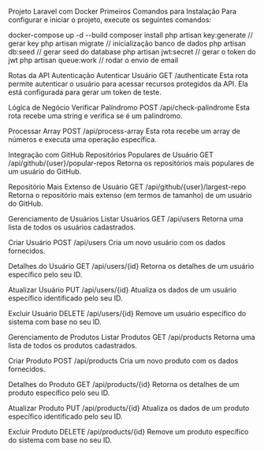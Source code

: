 Projeto Laravel com Docker
Primeiros Comandos para Instalação
Para configurar e iniciar o projeto, execute os seguintes comandos:


docker-compose up -d --build
composer install
php artisan key:generate // gerar key
php artisan migrate // inicialização banco de dados
php artisan db:seed // gerar seed do database
php artisan jwt:secret // gerar o token do jwt
php artisan queue:work // rodar o envio de email


Rotas da API
Autenticação
Autenticar Usuário
GET /authenticate
Esta rota permite autenticar o usuário para acessar recursos protegidos da API. Ela está configurada para gerar um token de teste.

Lógica de Negócio
Verificar Palíndromo
POST /api/check-palindrome
Esta rota recebe uma string e verifica se é um palíndromo.

Processar Array
POST /api/process-array
Esta rota recebe um array de números e executa uma operação específica.

Integração com GitHub
Repositórios Populares de Usuário
GET /api/github/{user}/popular-repos
Retorna os repositórios mais populares de um usuário do GitHub.

Repositório Mais Extenso de Usuário
GET /api/github/{user}/largest-repo
Retorna o repositório mais extenso (em termos de tamanho) de um usuário do GitHub.

Gerenciamento de Usuários
Listar Usuários
GET /api/users
Retorna uma lista de todos os usuários cadastrados.

Criar Usuário
POST /api/users
Cria um novo usuário com os dados fornecidos.

Detalhes do Usuário
GET /api/users/{id}
Retorna os detalhes de um usuário específico pelo seu ID.

Atualizar Usuário
PUT /api/users/{id}
Atualiza os dados de um usuário específico identificado pelo seu ID.

Excluir Usuário
DELETE /api/users/{id}
Remove um usuário específico do sistema com base no seu ID.

Gerenciamento de Produtos
Listar Produtos
GET /api/products
Retorna uma lista de todos os produtos cadastrados.

Criar Produto
POST /api/products
Cria um novo produto com os dados fornecidos.

Detalhes do Produto
GET /api/products/{id}
Retorna os detalhes de um produto específico pelo seu ID.

Atualizar Produto
PUT /api/products/{id}
Atualiza os dados de um produto específico identificado pelo seu ID.

Excluir Produto
DELETE /api/products/{id}
Remove um produto específico do sistema com base no seu ID.


